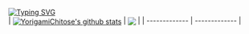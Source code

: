 [![Typing SVG](https://readme-typing-svg.herokuapp.com?font=Fira+Code&weight=500&size=32&pause=1000&vCenter=true&random=true&height=40&lines=I'm+lazy)](https://github.com/YorigamiChitose)  
| <a href="https://github.com/YorigamiChitose"><img align="center" src="https://github-readme-stats.vercel.app/api?username=YorigamiChitose&show_icons=true&include_all_commits=true&theme=radical&hide_border=true" alt="YorigamiChitose's github stats" /></a> | <a href="https://github.com/YorigamiChitose"><img align="center" src="https://github-readme-stats.vercel.app/api/top-langs/?username=YorigamiChitose&layout=compact&theme=radical&hide_border=true" /></a> |
| ------------- | ------------- |
